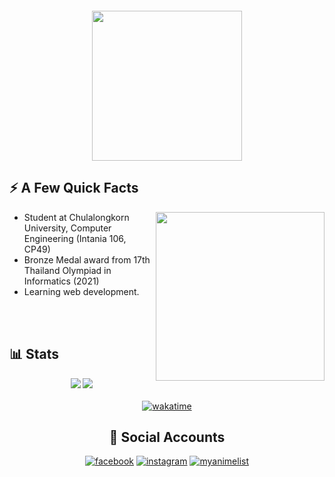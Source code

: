 
<!--p align="right">
   <img src="https://komarev.com/ghpvc/?username=mark48853&color=ff69b4&style=flat-square&label=จำนวนคน+ส่+อ+ง"> 

</p-->
   
<div display="flex" align="center" >
  <marquee> <h1> 🌟 Sawaddee-Kub </h1> </marquee>

   <img width="240px" src="https://github.com/mark48853/mark48853/blob/main/%E0%B8%AA%E0%B8%A7%E0%B8%B1%E0%B8%AA%E0%B8%94%E0%B8%B5%E0%B8%84%E0%B8%A3%E0%B8%B1%E0%B8%9A-%E0%B8%8A%E0%B8%A1%E0%B8%A3%E0%B8%A1.gif?raw=true">  

</div>
   
## ⚡️ A Few Quick Facts
<img width="270px" align="right" src="https://raw.githubusercontent.com/mark48853/mark48853/main/bocchi.gif" />
<ul>
<li> Student at Chulalongkorn University, Computer Engineering (Intania 106, CP49) </li>
<li> Bronze Medal award from 17th Thailand Olympiad in Informatics (2021)</li>
<!-- <li> Part-timing @Sabuy-Digital as chatbot dev. </li> -->
<li> Learning web development. </li>
</ul>
<!-- - I create AI Arts on [pixiv](https://www.pixiv.net/users/21497372). -->
<br/>
<br/>

## 📊 Stats
<div display="flex" align="center" > 

![](https://raw.githubusercontent.com/mark48853/github-stats/master/generated/languages.svg#gh-dark-mode-only)
![](https://raw.githubusercontent.com/mark48853/github-stats/master/generated/overview.svg#gh-dark-mode-only)
<br/>
<br/>
[![wakatime](https://wakatime.com/badge/user/b2ef7477-fbec-4fb4-a824-1f4d4ee4f697.svg)](https://wakatime.com/@b2ef7477-fbec-4fb4-a824-1f4d4ee4f697)

## 🔗 Social Accounts
[![facebook](https://img.shields.io/badge/Facebook-1877F2?style=for-the-badge&logo=facebook&logoColor=white)](https://www.facebook.com/profile.php?id=100068956133169)
[![instagram](https://img.shields.io/badge/Instagram-E4405F?style=for-the-badge&logo=instagram&logoColor=white)](https://www.instagram.com/mark.llsl/)
[![myanimelist](https://img.shields.io/badge/Myanimelist-2E51A2?style=for-the-badge&logo=myanimelist&logoColor=white)](https://myanimelist.net/profile/markmarker)
